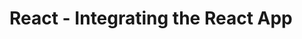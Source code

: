 

# React - Integrating the React App

<!-- 

Status: highlighted

Final result: 
- https://github.com/Coding-Ninjas-Ironhack-Sept-2021/project-management-client
- this repo contains the final code after going through the lesson
- tested: ok

To do:
- create CSS and provide it to students (it will help them understand the UI and the project better)

-->
